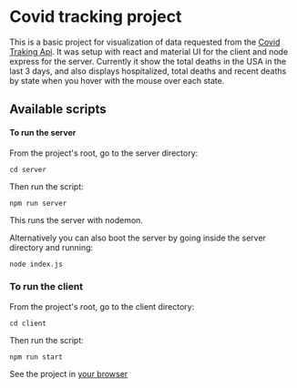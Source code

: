 # Covid tracking project

This is a basic project for visualization of data requested from the [Covid Traking Api](https://covidtracking.com/api). It was setup with react and material UI for the client and node express for the server. Currently it show the total deaths in the USA in the last 3 days, and also displays hospitalized, total deaths and recent deaths by state when you hover with the mouse over each state.

## Available scripts

#### To run the server

From the project's root, go to the server directory:

```
cd server
```

Then run the script:

```
npm run server
```

This runs the server with nodemon.

Alternatively you can also boot the server by going inside the server directory and running:

```
node index.js
```

### To run the client

From the project's root, go to the client directory:

```
cd client
```

Then run the script:

```
npm run start
```

See the project in [your browser](http://localhost:3000)
